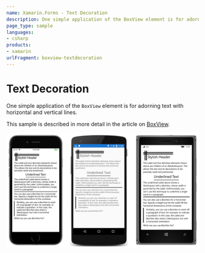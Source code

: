 ```yaml
---
name: Xamarin.Forms - Text Decoration
description: One simple application of the BoxView element is for adorning text with horizontal and vertical lines. This sample is described in more detail in...
page_type: sample
languages:
- csharp
products:
- xamarin
urlFragment: boxview-textdecoration
---
```

# Text Decoration

One simple application of the `BoxView` element is for adorning text with horizontal and vertical lines.

This sample is described in more detail in the article on [BoxView](/guides/xamarin-forms/user-interface/boxview/).

![Text Decoration application screenshot](Screenshots/01Triple.png "Text Decoration application screenshot")
